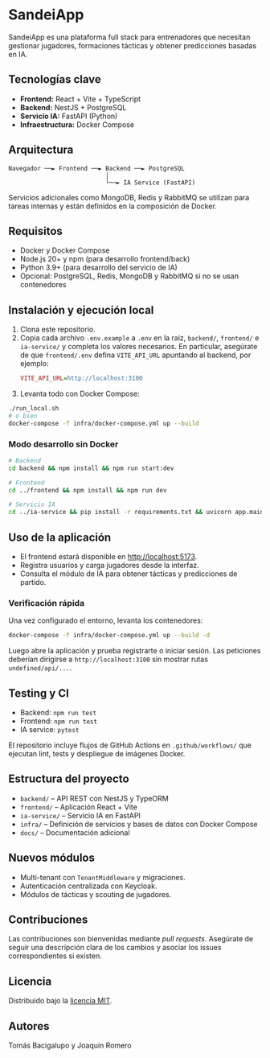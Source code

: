 # SandeiApp

SandeiApp es una plataforma full stack para entrenadores que necesitan gestionar jugadores, formaciones tácticas y obtener predicciones basadas en IA.

## Tecnologías clave
- **Frontend:** React + Vite + TypeScript
- **Backend:** NestJS + PostgreSQL
- **Servicio IA:** FastAPI (Python)
- **Infraestructura:** Docker Compose

## Arquitectura
```
Navegador ──► Frontend ──► Backend ──► PostgreSQL
                           │
                           └──► IA Service (FastAPI)
```
Servicios adicionales como MongoDB, Redis y RabbitMQ se utilizan para tareas internas y están definidos en la composición de Docker.

## Requisitos
- Docker y Docker Compose
- Node.js 20+ y npm (para desarrollo frontend/back)
- Python 3.9+ (para desarrollo del servicio de IA)
- Opcional: PostgreSQL, Redis, MongoDB y RabbitMQ si no se usan contenedores

## Instalación y ejecución local
1. Clona este repositorio.
2. Copia cada archivo `.env.example` a `.env` en la raíz, `backend/`, `frontend/` e `ia-service/` y completa los valores necesarios. En particular, asegúrate de que `frontend/.env` defina `VITE_API_URL` apuntando al backend, por ejemplo:
   ```ini
   VITE_API_URL=http://localhost:3100
   ```
3. Levanta todo con Docker Compose:
```bash
./run_local.sh
# o bien
docker-compose -f infra/docker-compose.yml up --build
```
### Modo desarrollo sin Docker
```bash
# Backend
cd backend && npm install && npm run start:dev

# Frontend
cd ../frontend && npm install && npm run dev

# Servicio IA
cd ../ia-service && pip install -r requirements.txt && uvicorn app.main:app --reload
```

## Uso de la aplicación
- El frontend estará disponible en [http://localhost:5173](http://localhost:5173).
- Registra usuarios y carga jugadores desde la interfaz.
- Consulta el módulo de IA para obtener tácticas y predicciones de partido.

### Verificación rápida
Una vez configurado el entorno, levanta los contenedores:

```bash
docker-compose -f infra/docker-compose.yml up --build -d
```

Luego abre la aplicación y prueba registrarte o iniciar sesión. Las peticiones deberían dirigirse a `http://localhost:3100` sin mostrar rutas `undefined/api/...`.

## Testing y CI
- Backend: `npm run test`
- Frontend: `npm run test`
- IA service: `pytest`

El repositorio incluye flujos de GitHub Actions en `.github/workflows/` que ejecutan lint, tests y despliegue de imágenes Docker.

## Estructura del proyecto
- `backend/` – API REST con NestJS y TypeORM
- `frontend/` – Aplicación React + Vite
- `ia-service/` – Servicio IA en FastAPI
- `infra/` – Definición de servicios y bases de datos con Docker Compose
- `docs/` – Documentación adicional

## Nuevos módulos
- Multi-tenant con `TenantMiddleware` y migraciones.
- Autenticación centralizada con Keycloak.
- Módulos de tácticas y scouting de jugadores.

## Contribuciones
Las contribuciones son bienvenidas mediante *pull requests*. Asegúrate de seguir una descripción clara de los cambios y asociar los issues correspondientes si existen.

## Licencia
Distribuido bajo la [licencia MIT](LICENSE).

## Autores
Tomás Bacigalupo y Joaquín Romero

